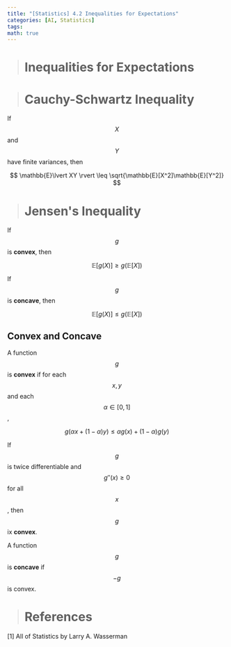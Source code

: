 ```yaml
---
title: "[Statistics] 4.2 Inequalities for Expectations"
categories: [AI, Statistics]
tags: 
math: true
---
```



> # Inequalities for Expectations

> # Cauchy-Schwartz Inequality

If $$X$$ and $$Y$$ have finite variances, then

$$ \mathbb{E}\lvert XY \rvert \leq \sqrt{\mathbb{E}[X^2]\mathbb{E}[Y^2]} $$

> # Jensen's Inequality

If $$g$$ is **convex**, then

$$ \mathbb{E}[g(X)] \geq g(\mathbb{E}[X]) $$

If $$g$$ is **concave**, then

$$ \mathbb{E}[g(X)] \leq g(\mathbb{E}[X]) $$

## Convex and Concave

A function $$g$$ is **convex** if for each $$x,y$$ and each $$\alpha \in [0,1]$$,

$$ g(\alpha x + (1 - \alpha)y) \leq \alpha g(x) + (1-\alpha)g(y) $$

If $$g$$ is twice differentiable and $$g''(x) \geq 0$$ for all $$x$$, then $$g$$ ix **convex**.

A function $$g$$ is **concave** if $$-g$$ is convex.

> # References

[1] All of Statistics by Larry A. Wasserman
